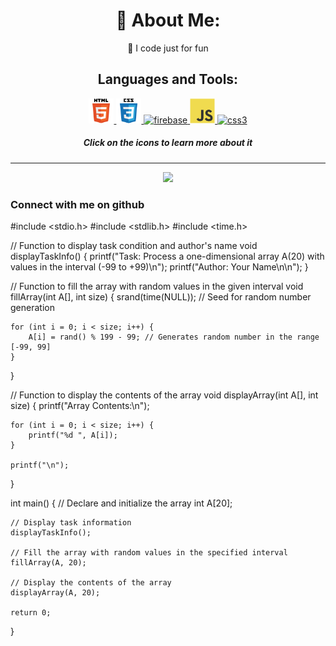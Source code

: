 <div align="center">

#  💫 About Me:
🔭 I code just for fun



<!-- # Stats: -->

<!--![](https://github-readme-stats.vercel.app/api?username=m1nchaka&theme=radical&hide_border=false&include_all_commits=false&count_private=false)<br/> -->

<!--![](https://github-readme-streak-stats.herokuapp.com/?user=m1nchaka&theme=radical&hide_border=false)<br/> -->







<!-- Proudly created with GPRM ( https://gprm.itsvg.in ) -->



<h2 align="center">Languages and Tools:</h2>
<p align="center"> <a href="https://www.w3schools.com/html/default.asp" target="_blank" rel="noreferrer"> <img src="https://raw.githubusercontent.com/devicons/devicon/master/icons/html5/html5-original-wordmark.svg" alt="html5" width="40" height="40"/> </a><a href="https://www.w3schools.com/css/" target="_blank" rel="noreferrer"> <img src="https://raw.githubusercontent.com/devicons/devicon/master/icons/css3/css3-original-wordmark.svg" alt="css3" width="40" height="40"/> </a> <a href="https://firebase.google.com/" target="_blank" rel="noreferrer"> <img src="https://www.vectorlogo.zone/logos/firebase/firebase-icon.svg" alt="firebase" width="40" height="40"/> </a> <a <a href="https://www.w3schools.com/js/" target="_blank" rel="noreferrer"> <img src="https://raw.githubusercontent.com/devicons/devicon/master/icons/javascript/javascript-original.svg" alt="javascript" width="40" height="40"/> </a> <a href="https://www.w3schools.com/c/c_intro.php" target="_blank" rel="noreferrer"> <img src="https://upload.wikimedia.org/wikipedia/commons/thumb/1/18/C_Programming_Language.svg/926px-C_Programming_Language.svg.png" alt="css3" width="40" height="40"/> </a> </p>
<h5 align="center">Click on the icons to learn more about it</h5>


---

![](https://github-readme-stats.vercel.app/api/top-langs/?username=m1nchaka&theme=radical&hide_border=false&include_all_commits=false&count_private=false&layout=compact)

<h3 align="left">Connect with me on github</h>
<p align="left">
</p>
</div>

<!-- [![](https://visitcount.itsvg.in/api?id=m1nchaka&icon=7&color=6)](https://visitcount.itsvg.in) -->




#include <stdio.h>
#include <stdlib.h>
#include <time.h>

// Function to display task condition and author's name
void displayTaskInfo() {
    printf("Task: Process a one-dimensional array A(20) with values in the interval (-99 to +99)\n");
    printf("Author: Your Name\n\n");
}

// Function to fill the array with random values in the given interval
void fillArray(int A[], int size) {
    srand(time(NULL)); // Seed for random number generation

    for (int i = 0; i < size; i++) {
        A[i] = rand() % 199 - 99; // Generates random number in the range [-99, 99]
    }
}

// Function to display the contents of the array
void displayArray(int A[], int size) {
    printf("Array Contents:\n");

    for (int i = 0; i < size; i++) {
        printf("%d ", A[i]);
    }

    printf("\n");
}

int main() {
    // Declare and initialize the array
    int A[20];

    // Display task information
    displayTaskInfo();

    // Fill the array with random values in the specified interval
    fillArray(A, 20);

    // Display the contents of the array
    displayArray(A, 20);

    return 0;
}

